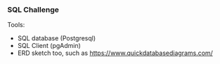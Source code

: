 ### SQL Challenge 
Tools: 
* SQL database (Postgresql)
* SQL Client (pgAdmin)
* ERD sketch too, such as https://www.quickdatabasediagrams.com/








